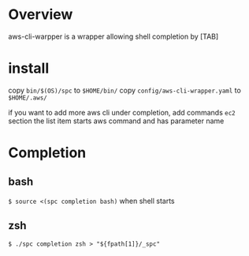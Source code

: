 
# Overview

aws-cli-warpper is a wrapper allowing shell completion by [TAB]

# install

copy `bin/$(OS)/spc` to `$HOME/bin/`
copy `config/aws-cli-wrapper.yaml` to `$HOME/.aws/`

if you want to add more aws cli under completion, add commands `ec2` section
the list item starts aws command and has parameter name

# Completion

## bash
`$ source <(spc completion bash)` when shell starts

## zsh
`$ ./spc completion zsh > "${fpath[1]}/_spc"`



